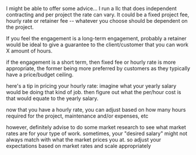 I might be able to offer some advice... I run a llc that does independent contracting and per project the rate can vary. It could be a fixed project fee, hourly rate or retainer fee -- whatever you choose should be dependent on the project.

If you feel the engagement is a long-term engagement, probably a retainer would be ideal to give a guarantee to the client/customer that you can work X amount of hours.

if the engagement is a short term, then fixed fee or hourly rate is more appropriate, the former being more preferred by customers as they typically have a price/budget ceiling.

here's a tip in pricing your hourly rate: imagine what your yearly salary would be doing that kind of job. then figure out what the per/hour cost is that would equate to the yearly salary.

now that you have a hourly rate, you can adjust based on how many hours required for the project, maintenance and/or expenses, etc

however, definitely advise to do some market research to see what market rates are for your type of work. sometimes, your "desired salary" might not always match with what the market prices you at. so adjust your expectations based on market rates and scale appropriately